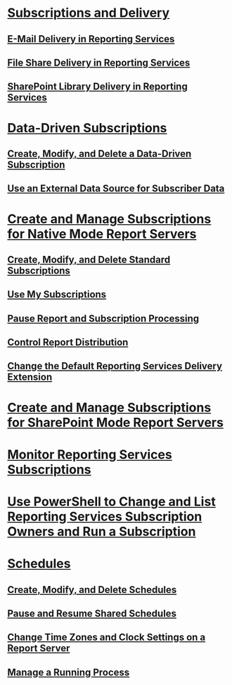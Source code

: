 # [Subscriptions and Delivery](subscriptions-and-delivery-reporting-services.md)
## [E-Mail Delivery in Reporting Services](e-mail-delivery-in-reporting-services.md)
## [File Share Delivery in Reporting Services](file-share-delivery-in-reporting-services.md)
## [SharePoint Library Delivery in Reporting Services](sharepoint-library-delivery-in-reporting-services.md)
# [Data-Driven Subscriptions](data-driven-subscriptions.md)
## [Create, Modify, and Delete a Data-Driven Subscription](create-modify-and-delete-data-driven-subscriptions.md)
## [Use an External Data Source for Subscriber Data](use-an-external-data-source-for-subscriber-data-data-driven-subscription.md)
# [Create and Manage Subscriptions for Native Mode Report Servers](create-and-manage-subscriptions-for-native-mode-report-servers.md)
## [Create, Modify, and Delete Standard Subscriptions](../create-manage-subscriptions-native-mode-report-servers.md)
## [Use My Subscriptions](use-my-subscriptions-native-mode-report-server.md)
## [Pause Report and Subscription Processing](disable-or-pause-report-and-subscription-processing.md)
## [Control Report Distribution](../control-report-distribution.md)
## [Change the Default Reporting Services Delivery Extension](change-the-default-reporting-services-delivery-extension.md)
# [Create and Manage Subscriptions for SharePoint Mode Report Servers](create-and-manage-subscriptions-for-sharepoint-mode-report-servers.md)
# [Monitor Reporting Services Subscriptions](monitor-reporting-services-subscriptions.md)
# [Use PowerShell to Change and List Reporting Services Subscription Owners and Run a Subscription](manage-subscription-owners-and-run-subscription-powershell.md)
# [Schedules](schedules.md)
## [Create, Modify, and Delete Schedules](create-modify-and-delete-schedules.md)
## [Pause and Resume Shared Schedules](pause-and-resume-shared-schedules.md)
## [Change Time Zones and Clock Settings on a Report Server](change-time-zones-and-clock-settings-on-a-report-server.md)
## [Manage a Running Process](manage-a-running-process.md)
